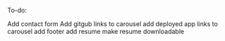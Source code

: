 To-do:

Add contact form
Add gitgub links to carousel
add deployed app links to carousel 
add footer
add resume 
make resume downloadable
